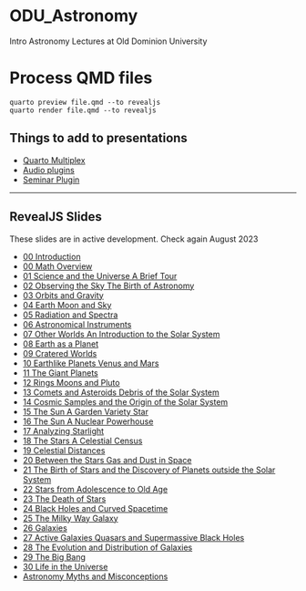 # ODU_Astronomy
Intro Astronomy Lectures at Old Dominion University

# Process QMD files

```
quarto preview file.qmd --to revealjs
quarto render file.qmd --to revealjs
```

## Things to add to presentations
- [Quarto Multiplex](https://quarto.org/docs/presentations/revealjs/presenting.html#multiplex)
- [Audio plugins](https://github.com/rajgoel/reveal.js-plugins/tree/master/audio-slideshow)
- [Seminar Plugin](https://github.com/rajgoel/reveal.js-plugins/blob/master/seminar/README.md)


---

## RevealJS Slides
These slides are in active development. Check again August 2023

- [00 Introduction](00-Introduction.html)
- [00 Math Overview](00-Math-Overview.html)
- [01 Science and the Universe A Brief Tour](01-Science_and_the_Universe_A_Brief_Tour.html)
- [02 Observing the Sky The Birth of Astronomy](02-Observing_the_Sky_The_Birth_of_Astronomy.html)
- [03 Orbits and Gravity](03-Orbits_and_Gravity.html)
- [04 Earth Moon and Sky](04-Earth_Moon_and_Sky.html)
- [05 Radiation and Spectra](05-Radiation_and_Spectra.html)
- [06 Astronomical Instruments](06-Astronomical_Instruments.html)
- [07 Other Worlds An Introduction to the Solar System](07-Other_Worlds_An_Introduction_to_the_Solar_System.html)
- [08 Earth as a Planet](08-Earth_as_a_Planet.html)
- [09 Cratered Worlds](09-Cratered_Worlds.html)
- [10 Earthlike Planets Venus and Mars](10-Earthlike_Planets_Venus_and_Mars.html)
- [11 The Giant Planets](11-The_Giant_Planets.html)
- [12 Rings Moons and Pluto](12-Rings_Moons_and_Pluto.html)
- [13 Comets and Asteroids Debris of the Solar System](13-Comets_and_Asteroids_Debris_of_the_Solar_System.html)
- [14 Cosmic Samples and the Origin of the Solar System](14-Cosmic_Samples_and_the_Origin_of_the_Solar_System.html)
- [15 The Sun A Garden Variety Star](15-The_Sun_A_Garden-Variety_Star.html)
- [16 The Sun A Nuclear Powerhouse](16-The_Sun_A_Nuclear_Powerhouse.html)
- [17 Analyzing Starlight](17-Analyzing_Starlight.html)
- [18 The Stars A Celestial Census](18-The_Stars_A_Celestial_Census.html)
- [19 Celestial Distances](19-Celestial_Distances.html)
- [20 Between the Stars Gas and Dust in Space](20-Between_the_Stars_Gas_and_Dust_in_Space.html)
- [21 The Birth of Stars and the Discovery of Planets outside the Solar System](21-The_Birth_of_Stars_and_the_Discovery_of_Planets_outside_the_Solar_System.html)
- [22 Stars from Adolescence to Old Age](22-Stars_from_Adolescence_to_Old_Age.html)
- [23 The Death of Stars](23-The_Death_of_Stars.html)
- [24 Black Holes and Curved Spacetime](24-Black_Holes_and_Curved_Spacetime.html)
- [25 The Milky Way Galaxy](25-The_Milky_Way_Galaxy.html)
- [26 Galaxies](26-Galaxies.html)
- [27 Active Galaxies Quasars and Supermassive Black Holes](27-Active_Galaxies_Quasars_and_Supermassive_Black_Holes.html)
- [28 The Evolution and Distribution of Galaxies](28-The_Evolution_and_Distribution_of_Galaxies.html)
- [29 The Big Bang](29-The_Big_Bang.html)
- [30 Life in the Universe](30-Life_in_the_Universe.html)
- [Astronomy Myths and Misconceptions](https://docs.google.com/presentation/d/1rpJczQa3Fjsq7q46L7qcDE1v0fSr8LKzCYqCsPVVCKg/edit?usp=sharing)
